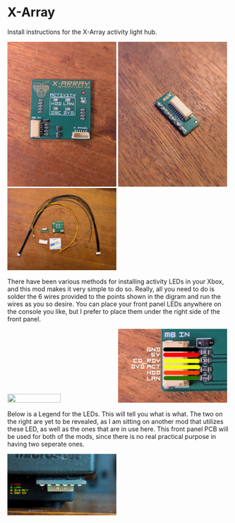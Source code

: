 # X-Array
Install instructions for the X-Array activity light hub.

<img src="https://github.com/Bowlsnapper/X-Array/blob/main/Front%20X-Array.jpg" width=49% height=49%>

<img src="https://github.com/Bowlsnapper/X-Array/blob/main/Front%20PCB.jpg" width=49% height=49%>

<img src="https://github.com/Bowlsnapper/X-Array/blob/main/Complete%20kit.jpg" width=49% height=49%>

There have been various methods for installing activity LEDs in your Xbox, and this mod makes it very simple to do so. Really, all you need to do is solder the 6 wires provided to the points shown in the digram and run the wires as you so desire. You can place your front panel LEDs anywhere on the console you like, but I prefer to place them under the right side of the front panel.

<img src="https://github.com/Bowlsnapper/X-Array/blob/main/Mobo%20Wiring.png" width=49% height=49%>

<img src="https://github.com/Bowlsnapper/X-Array/blob/main/X-Array%20Wiring.png" width=49% height=49%>

Below is a Legend for the LEDs. This will tell you what is what. The two on the right are yet to be revealed, as I am sitting on another mod that utilizes these LED, as well as the ones that are in use here. This front panel PCB will be used for both of the mods, since there is no real practical purpose in having two seperate ones.

<img src="https://github.com/Bowlsnapper/X-Array/blob/main/Lighting%20Legend.png" width=49% height=49%>
